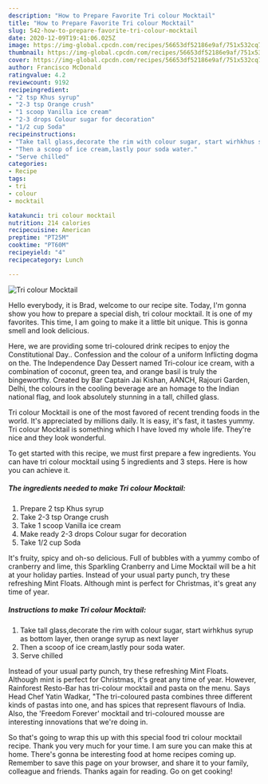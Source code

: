 ```yaml
---
description: "How to Prepare Favorite Tri colour Mocktail"
title: "How to Prepare Favorite Tri colour Mocktail"
slug: 542-how-to-prepare-favorite-tri-colour-mocktail
date: 2020-12-09T19:41:06.025Z
image: https://img-global.cpcdn.com/recipes/56653df52186e9af/751x532cq70/tri-colour-mocktail-recipe-main-photo.jpg
thumbnail: https://img-global.cpcdn.com/recipes/56653df52186e9af/751x532cq70/tri-colour-mocktail-recipe-main-photo.jpg
cover: https://img-global.cpcdn.com/recipes/56653df52186e9af/751x532cq70/tri-colour-mocktail-recipe-main-photo.jpg
author: Francisco McDonald
ratingvalue: 4.2
reviewcount: 9192
recipeingredient:
- "2 tsp Khus syrup"
- "2-3 tsp Orange crush"
- "1 scoop Vanilla ice cream"
- "2-3 drops Colour sugar for decoration"
- "1/2 cup Soda"
recipeinstructions:
- "Take tall glass,decorate the rim with colour sugar, start wirhkhus syrup as bottom layer, then orange syrup as next layer"
- "Then a scoop of ice cream,lastly pour soda water."
- "Serve chilled"
categories:
- Recipe
tags:
- tri
- colour
- mocktail

katakunci: tri colour mocktail 
nutrition: 214 calories
recipecuisine: American
preptime: "PT25M"
cooktime: "PT60M"
recipeyield: "4"
recipecategory: Lunch

---
```



![Tri colour Mocktail](https://img-global.cpcdn.com/recipes/56653df52186e9af/751x532cq70/tri-colour-mocktail-recipe-main-photo.jpg)

Hello everybody, it is Brad, welcome to our recipe site. Today, I'm gonna show you how to prepare a special dish, tri colour mocktail. It is one of my favorites. This time, I am going to make it a little bit unique. This is gonna smell and look delicious.

Here, we are providing some tri-coloured drink recipes to enjoy the Constitutional Day.. Confession and the colour of a uniform Inflicting dogma on the. The Independence Day Dessert named Tri-colour ice cream, with a combination of coconut, green tea, and orange basil is truly the bingeworthy. Created by Bar Captain Jai Kishan, AANCH, Rajouri Garden, Delhi, the colours in the cooling beverage are an homage to the Indian national flag, and look absolutely stunning in a tall, chilled glass.

Tri colour Mocktail is one of the most favored of recent trending foods in the world. It's appreciated by millions daily. It is easy, it's fast, it tastes yummy. Tri colour Mocktail is something which I have loved my whole life. They're nice and they look wonderful.


To get started with this recipe, we must first prepare a few ingredients. You can have tri colour mocktail using 5 ingredients and 3 steps. Here is how you can achieve it.

<!--inarticleads1-->

##### The ingredients needed to make Tri colour Mocktail:

1. Prepare 2 tsp Khus syrup
1. Take 2-3 tsp Orange crush
1. Take 1 scoop Vanilla ice cream
1. Make ready 2-3 drops Colour sugar for decoration
1. Take 1/2 cup Soda


It&#39;s fruity, spicy and oh-so delicious. Full of bubbles with a yummy combo of cranberry and lime, this Sparkling Cranberry and Lime Mocktail will be a hit at your holiday parties. Instead of your usual party punch, try these refreshing Mint Floats. Although mint is perfect for Christmas, it&#39;s great any time of year. 

<!--inarticleads2-->

##### Instructions to make Tri colour Mocktail:

1. Take tall glass,decorate the rim with colour sugar, start wirhkhus syrup as bottom layer, then orange syrup as next layer
1. Then a scoop of ice cream,lastly pour soda water.
1. Serve chilled


Instead of your usual party punch, try these refreshing Mint Floats. Although mint is perfect for Christmas, it&#39;s great any time of year. However, Rainforest Resto-Bar has tri-colour mocktail and pasta on the menu. Says Head Chef Yatin Wadkar, &#34;The tri-coloured pasta combines three different kinds of pastas into one, and has spices that represent flavours of India. Also, the &#39;Freedom Forever&#39; mocktail and tri-coloured mousse are interesting innovations that we&#39;re doing in. 

So that's going to wrap this up with this special food tri colour mocktail recipe. Thank you very much for your time. I am sure you can make this at home. There's gonna be interesting food at home recipes coming up. Remember to save this page on your browser, and share it to your family, colleague and friends. Thanks again for reading. Go on get cooking!
